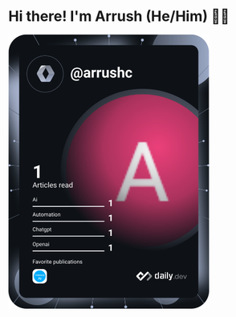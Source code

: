 <!-- **ArrushC/ArrushC** is a ✨ _special_ ✨ repository because its `README.md` (this file) appears on your GitHub profile.-->
# Hi there! I'm Arrush (He/Him) 👨‍💻
<div id="container" style="display: flex; align-items: center;">
  <a href="https://app.daily.dev/arrushc">
    <img src="https://github.com/ArrushC/ArrushC/blob/master/devcard.svg" width="400" alt="Arrush C's Dev Card"/>
  </a>
</div>

